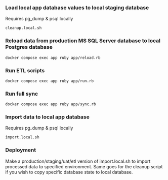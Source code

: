### Load local app database values to local staging database
Requires pg_dump & psql locally

```cleanup.local.sh```

### Reload data from production MS SQL Server database to local Postgres database
```docker compose exec app ruby app/reload.rb```

### Run ETL scripts
```docker compose exec app ruby app/run.rb```

### Run full sync
```docker compose exec app ruby app/sync.rb```

### Import data to local app database
Requires pg_dump & psql locally

```import.local.sh```

### Deployment

Make a production/staging/uat/etl version of import.local.sh to import processed data to specified environment.
Same goes for the cleanup script if you wish to copy specific database state to local database.
